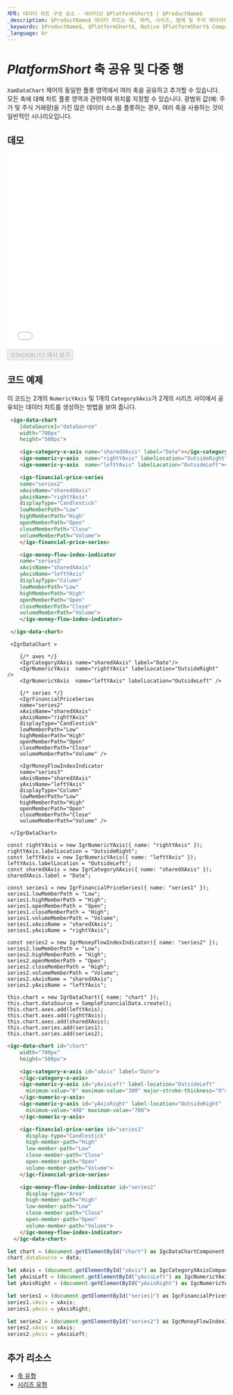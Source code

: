 ```yaml
---
제목: 데이터 차트 구성 요소 - 네이티브 $PlatformShort$ | $ProductName$
_description: $ProductName$ 데이터 차트는 축, 마커, 시리즈, 범례 및 주석 레이어의 모듈 식 디자인을 제공하는 차트 구성 요소입니다. 이 차트를 사용하면 동일한 차트 영역에 이러한 시각적 요소의 인스턴스를 여러 개 만들어 복합 차트 뷰를 만들 수 있습니다.
_keywords: $ProductName$, $PlatformShort$, Native $PlatformShort$ Components Suite, Native $PlatformShort$ Controls, Native $PlatformShort$ Components, Native $PlatformShort$ Components Library, $PlatformShort$ Chart, $PlatformShort$ Chart Control, $PlatformShort$ Chart Example, $PlatformShort$ Chart Component, $PlatformShort$ Data Chart
_language: kr
---
```

# $PlatformShort$ 축 공유 및 다중 행

 `XamDataChart` 제어의 동일한 플롯 영역에서 여러 축을 공유하고 추가할 수 있습니다. 모든 축에 대해 차트 플롯 영역과 관련하여 위치를 지정할 수 있습니다. 광범위 값(예: 주가 및 주식 거래량)을 가진 많은 데이터 소스를 플롯하는 경우, 여러 축을 사용하는 것이 일반적인 시나리오입니다.

## 데모

<div class="sample-container loading" style="height: 450px">
    <iframe id="data-chart-axis-sharing-iframe" src='{environment:dvDemosBaseUrl}/charts/data-chart-axis-sharing' width="100%" height="100%" seamless frameBorder="0" onload="onXPlatSampleIframeContentLoaded(this);"></iframe>
</div>
<div>
    <button data-localize="stackblitz" disabled class="stackblitz-btn" data-iframe-id="data-chart-axis-sharing-iframe" data-demos-base-url="{environment:dvDemosBaseUrl}">STACKBLITZ 에서 보기
    </button>
<sample-button src="charts/data-chart/axis-sharing"></sample-button>

</div>

<div class="divider--half"></div>


## 코드 예제
이 코드는 2개의 `NumericYAxis` 및 1개의 `CategoryXAxis`가 2개의 시리즈 사이에서 공유되는 데이터 차트를 생성하는 방법을 보여 줍니다.

```html
 <igx-data-chart
    [dataSource]="dataSource"
    width="700px"
    height="500px">

    <igx-category-x-axis name="sharedXAxis" label="Date"></igx-category-x-axis>
    <igx-numeric-y-axis  name="rightYAxis" labelLocation="OutsideRight"></igx-numeric-y-axis>
    <igx-numeric-y-axis  name="leftYAxis" labelLocation="OutsideLeft"></igx-numeric-y-axis>

    <igx-financial-price-series
    name="series2"
    xAxisName="sharedXAxis"
    yAxisName="rightYAxis"
    displayType="Candlestick"
    lowMemberPath="Low"
    highMemberPath="High"
    openMemberPath="Open"
    closeMemberPath="Close"
    volumeMemberPath="Volume">
    </igx-financial-price-series>

    <igx-money-flow-index-indicator
    name="series3"
    xAxisName="sharedXAxis"
    yAxisName="leftYAxis"
    displayType="Column"
    lowMemberPath="Low"
    highMemberPath="High"
    openMemberPath="Open"
    closeMemberPath="Close"
    volumeMemberPath="Volume">
    </igx-money-flow-index-indicator>

 </igx-data-chart>
```

```tsx
 <IgrDataChart >

    {/* axes */}
    <IgrCategoryXAxis name="sharedXAxis" label="Date"/>
    <IgrNumericYAxis  name="rightYAxis" labelLocation="OutsideRight" />
    <IgrNumericYAxis  name="leftYAxis" labelLocation="OutsideLeft" />

    {/* series */}
    <IgrFinancialPriceSeries
    name="series2"
    xAxisName="sharedXAxis"
    yAxisName="rightYAxis"
    displayType="Candlestick"
    lowMemberPath="Low"
    highMemberPath="High"
    openMemberPath="Open"
    closeMemberPath="Close"
    volumeMemberPath="Volume" />

    <IgrMoneyFlowIndexIndicator
    name="series3"
    xAxisName="sharedXAxis"
    yAxisName="leftYAxis"
    displayType="Column"
    lowMemberPath="Low"
    highMemberPath="High"
    openMemberPath="Open"
    closeMemberPath="Close"
    volumeMemberPath="Volume" />

 </IgrDataChart>
```

```tsx
const rightYAxis = new IgrNumericYAxis({ name: "rightYAxis" });
rightYAxis.labelLocation = "OutsideRight";
const leftYAxis = new IgrNumericYAxis({ name: "leftYAxis" });
leftYAxis.labelLocation = "OutsideLeft";
const sharedXAxis = new IgrCategoryXAxis({ name: "sharedXAxis" });
sharedXAxis.label = "Date";

const series1 = new IgrFinancialPriceSeries({ name: "series1" });
series1.lowMemberPath = "Low";
series1.highMemberPath = "High";
series1.openMemberPath = "Open";
series1.closeMemberPath = "High";
series1.volumeMemberPath = "Volume";
series1.xAxisName = "sharedXAxis";
series1.yAxisName = "rightYAxis";

const series2 = new IgrMoneyFlowIndexIndicator({ name: "series2" });
series2.lowMemberPath = "Low";
series2.highMemberPath = "High";
series2.openMemberPath = "Open";
series2.closeMemberPath = "High";
series2.volumeMemberPath = "Volume";
series2.xAxisName = "sharedXAxis";
series2.yAxisName = "leftYAxis";

this.chart = new IgrDataChart({ name: "chart" });
this.chart.dataSource = SampleFinancialData.create();
this.chart.axes.add(leftYAxis);
this.chart.axes.add(rightYAxis);
this.chart.axes.add(sharedXAxis);
this.chart.series.add(series1);
this.chart.series.add(series2);
```

```html
<igc-data-chart id="chart"
    width="700px"
    height="500px">

    <igc-category-x-axis id="xAxis" label="Date">
    </igc-category-x-axis>
    <igc-numeric-y-axis id="yAxisLeft" label-location="OutsideLeft"
      minimum-value="0" maximum-value="300" major-stroke-thickness="0">
    </igc-numeric-y-axis>
    <igc-numeric-y-axis id="yAxisRight" label-location="OutsideRight"
      minimum-value="400" maximum-value="700">
    </igc-numeric-y-axis>

    <igc-financial-price-series id="series1"
      display-type="Candlestick"
      high-member-path="High"
      low-member-path="Low"
      close-member-path="Close"
      open-member-path="Open"
      volume-member-path="Volume">
    </igc-financial-price-series>

    <igc-money-flow-index-indicator id="series2"
      display-type="Area"
      high-member-path="High"
      low-member-path="Low"
      close-member-path="Close"
      open-member-path="Open"
      volume-member-path="Volume">
    </igc-money-flow-index-indicator>
  </igc-data-chart>
```

```ts
let chart = (document.getElementById("chart") as IgcDataChartComponent);
chart.dataSource = data;

let xAxis = (document.getElementById("xAxis") as IgcCategoryXAxisComponent);
let yAxisLeft = (document.getElementById("yAxisLeft") as IgcNumericYAxisComponent);
let yAxisRight = (document.getElementById("yAxisRight") as IgcNumericYAxisComponent);

let series1 = (document.getElementById("series1") as IgcFinancialPriceSeriesComponent);
series1.xAxis = xAxis;
series1.yAxis = yAxisRight;

let series2 = (document.getElementById("series2") as IgcMoneyFlowIndexIndicatorComponent);
series2.xAxis = xAxis;
series2.yAxis = yAxisLeft;
```

## 추가 리소스

- [축 유형](data-chart-axis-types.md)
- [시리즈 유형](data-chart-series-types.md)



